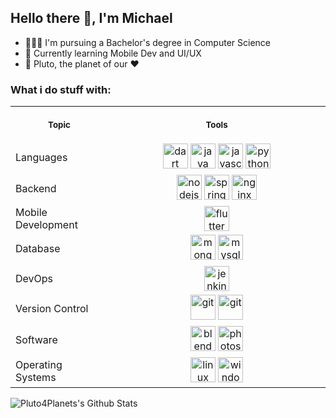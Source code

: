 ## Hello there 👋, I'm Michael

- 👨🏽‍💻 I'm pursuing a Bachelor's degree in Computer Science
- 📃 Currently learning Mobile Dev and UI/UX
- 🔭 Pluto, the planet of our ❤️


### What i do stuff with:
<table>
<tr>
<th align="center">
<img width="100" height="1">
<p> 
<small>
Topic
</small>
</p>
</th>
<th align="center">
<img width="441" height="1">
<p> 
<small>
Tools
</small>
</p>
</th>
</tr>

<tr>
<td align="left">
Languages
</td>
<td align="center">
<img src="https://www.vectorlogo.zone/logos/dartlang/dartlang-icon.svg" alt="dart" width="40" height="40"/> <img src="https://cdn.jsdelivr.net/gh/devicons/devicon/icons/java/java-original-wordmark.svg" alt="java" width="40" height="40"/> <img src="https://devicons.github.io/devicon/devicon.git/icons/javascript/javascript-original.svg" alt="javascript" width="40" height="40"/> <img src="https://devicons.github.io/devicon/devicon.git/icons/python/python-original.svg" alt="python" width="40" height="40"/>
</td>
</tr>

<tr>
<td align="left">
Backend
</td>
<td align="center">
<img src="https://devicons.github.io/devicon/devicon.git/icons/nodejs/nodejs-original-wordmark.svg" alt="nodejs" width="40" height="40"/> <img src="https://www.vectorlogo.zone/logos/springio/springio-icon.svg" alt="spring" width="40" height="40"/> <img src="https://devicons.github.io/devicon/devicon.git/icons/nginx/nginx-original.svg" alt="nginx" width="40" height="40"/>
</td>
</tr>

<tr>
<td align="left">
Mobile Development
</td>
<td align="center">
<img src="https://www.vectorlogo.zone/logos/flutterio/flutterio-icon.svg" alt="flutter" width="40" height="40"/>
</td>
</tr>

<tr>
<td align="left">
Database
</td>
<td align="center">
<img src="https://devicons.github.io/devicon/devicon.git/icons/mongodb/mongodb-original-wordmark.svg" alt="mongodb" width="40" height="40"/> <img src="https://devicons.github.io/devicon/devicon.git/icons/mysql/mysql-original-wordmark.svg" alt="mysql" width="40" height="40"/>
</td>
</tr>

<tr>
<td align="left">
DevOps
</td>
<td align="center">
<img src="https://www.vectorlogo.zone/logos/jenkins/jenkins-icon.svg" alt="jenkins" width="40" height="40"/>
</td>
</tr>

<tr>
<td align="left">
Version Control
</td>
<td align="center">
<img src="https://www.vectorlogo.zone/logos/git-scm/git-scm-icon.svg" alt="git" width="40" height="40"/> <img src="https://devicons.github.io/devicon/devicon.git/icons/github/github-original-wordmark.svg" alt="git" width="40" height="40"/>
</td>
</tr>

<tr>
<td align="left">
Software
</td>
<td align="center">
<img src="https://download.blender.org/branding/community/blender_community_badge_white.svg" alt="blender" width="40" height="40"/> <img src="https://devicons.github.io/devicon/devicon.git/icons/photoshop/photoshop-line.svg" alt="photoshop" width="40" height="40"/>
</td>
</tr>

<tr>
<td align="left">
Operating Systems
</td>
<td align="center">
<img src="https://devicons.github.io/devicon/devicon.git/icons/linux/linux-original.svg" alt="linux" width="40" height="40"/> <img src="https://devicons.github.io/devicon/devicon.git/icons/windows8/windows8-original.svg" alt="windows" width="40" height="40"/>
</td>
</tr>

</table>

<img align="left" alt="Pluto4Planets's Github Stats" src="https://github-readme-stats.vercel.app/api?username=Pluto4Planet&show_icons=true&hide_border=true&hide=contribs,stars&count_private=true&theme=cobalt" />

<!--
[![Top Langs](https://github-readme-stats.vercel.app/api/top-langs/?username=Pluto4Planet&layout=compact)](https://github.com/anuraghazra/github-readme-stats) -->
